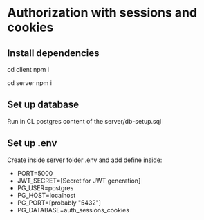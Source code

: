 # Authorization with sessions and cookies

## Install dependencies
cd client
npm i

cd server
npm i

## Set up database
Run in CL postgres content of the server/db-setup.sql

## Set up .env
Create inside server folder .env and add define inside:
* PORT=5000
* JWT_SECRET=[Secret for JWT generation]
* PG_USER=postgres
* PG_HOST=localhost
* PG_PORT=[probably "5432"]
* PG_DATABASE=auth_sessions_cookies